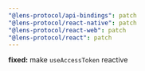 ```yaml
---
"@lens-protocol/api-bindings": patch
"@lens-protocol/react-native": patch
"@lens-protocol/react-web": patch
"@lens-protocol/react": patch
---
```


**fixed:** make `useAccessToken` reactive
